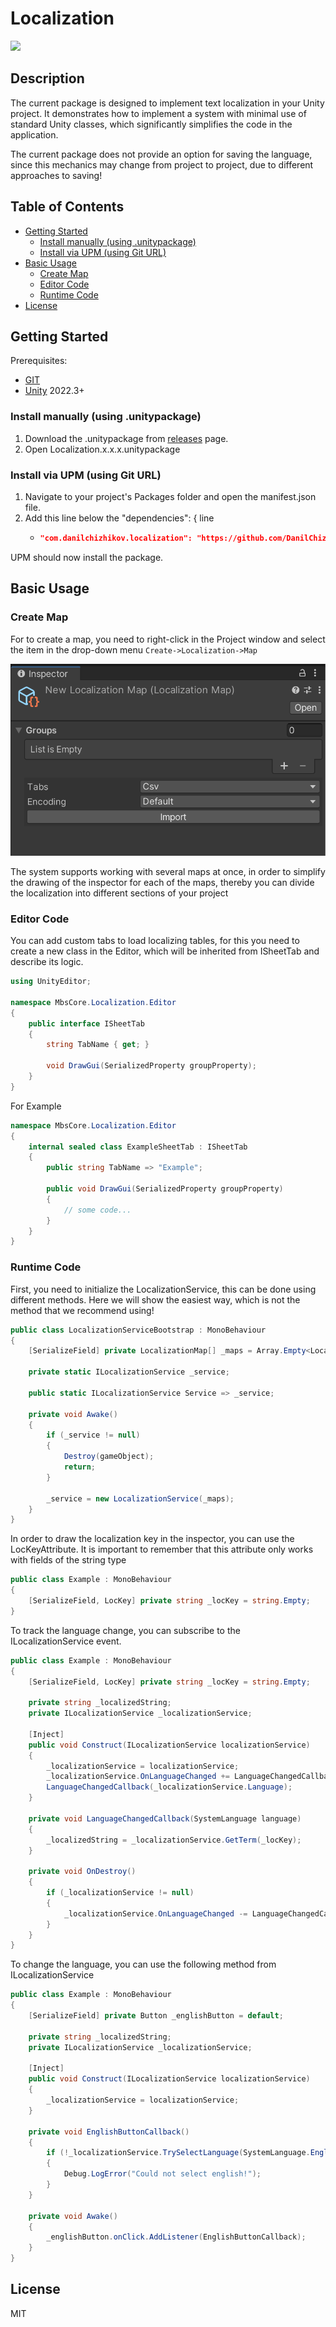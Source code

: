 # Localization
![](https://img.shields.io/badge/unity-2022.3+-000.svg)

## Description
The current package is designed to implement text localization in your Unity project. It demonstrates how to implement a system with minimal use of standard Unity classes, which significantly simplifies the code in the application.

The current package does not provide an option for saving the language, since this mechanics may change from project to project, due to different approaches to saving!

## Table of Contents
- [Getting Started](#Getting-Started)
    - [Install manually (using .unitypackage)](#Install-manually-(using-.unitypackage))
    - [Install via UPM (using Git URL)](#Install-via-UPM-(using-Git-URL))
- [Basic Usage](#Basic-Usage)
    - [Create Map](#Create-Map)
    - [Editor Code](#Editor-Code)
    - [Runtime Code](#Runtime-Code)
- [License](#License)

## Getting Started
Prerequisites:
- [GIT](https://git-scm.com/downloads)
- [Unity](https://unity.com/releases/editor/archive) 2022.3+

### Install manually (using .unitypackage)
1. Download the .unitypackage from [releases](https://github.com/DanilChizhikov/Localization/releases/) page.
2. Open Localization.x.x.x.unitypackage

### Install via UPM (using Git URL)
1. Navigate to your project's Packages folder and open the manifest.json file.
2. Add this line below the "dependencies": { line
    - ```json title="Packages/manifest.json"
      "com.danilchizhikov.localization": "https://github.com/DanilChizhikov/Localization.git?path=Assets/Localization#0.0.1",
      ```
UPM should now install the package.

## Basic Usage

### Create Map

For to create a map, you need to right-click in the Project window and select the item in the drop-down menu `Create->Localization->Map`

![](./Assets/website/img/localization_map.png)

The system supports working with several maps at once, in order to simplify the drawing of the inspector for each of the maps, thereby you can divide the localization into different sections of your project

### Editor Code

You can add custom tabs to load localizing tables, for this you need to create a new class in the Editor, which will be inherited from ISheetTab and describe its logic.
```csharp
using UnityEditor;

namespace MbsCore.Localization.Editor
{
    public interface ISheetTab
    {
        string TabName { get; }

        void DrawGui(SerializedProperty groupProperty);
    }
}
```

For Example
```csharp
namespace MbsCore.Localization.Editor
{
    internal sealed class ExampleSheetTab : ISheetTab
    {
        public string TabName => "Example";
        
        public void DrawGui(SerializedProperty groupProperty)
        {
            // some code...
        }
    }
}
```

### Runtime Code
First, you need to initialize the LocalizationService, this can be done using different methods.
Here we will show the easiest way, which is not the method that we recommend using!
```csharp
public class LocalizationServiceBootstrap : MonoBehaviour
{
    [SerializeField] private LocalizationMap[] _maps = Array.Empty<LocalizationMap>();

    private static ILocalizationService _service;

    public static ILocalizationService Service => _service;

    private void Awake()
    {
        if (_service != null)
        {
            Destroy(gameObject);
            return;
        }

        _service = new LocalizationService(_maps);
    }
}
```

In order to draw the localization key in the inspector, you can use the LocKeyAttribute.
It is important to remember that this attribute only works with fields of the string type

```csharp
public class Example : MonoBehaviour
{
    [SerializeField, LocKey] private string _locKey = string.Empty;
}
```

To track the language change, you can subscribe to the ILocalizationService event.
```csharp
public class Example : MonoBehaviour
{
    [SerializeField, LocKey] private string _locKey = string.Empty;

    private string _localizedString;
    private ILocalizationService _localizationService;

    [Inject]
    public void Construct(ILocalizationService localizationService)
    {
        _localizationService = localizationService;
        _localizationService.OnLanguageChanged += LanguageChangedCallback;
        LanguageChangedCallback(_localizationService.Language);
    }

    private void LanguageChangedCallback(SystemLanguage language)
    {
        _localizedString = _localizationService.GetTerm(_locKey);
    }

    private void OnDestroy()
    {
        if (_localizationService != null)
        {
            _localizationService.OnLanguageChanged -= LanguageChangedCallback;   
        }
    }
}
```

To change the language, you can use the following method from ILocalizationService

```csharp
public class Example : MonoBehaviour
{
    [SerializeField] private Button _englishButton = default;

    private string _localizedString;
    private ILocalizationService _localizationService;

    [Inject]
    public void Construct(ILocalizationService localizationService)
    {
        _localizationService = localizationService;
    }
    
    private void EnglishButtonCallback()
    {
        if (!_localizationService.TrySelectLanguage(SystemLanguage.English))
        {
            Debug.LogError("Could not select english!");
        }
    }

    private void Awake()
    {
        _englishButton.onClick.AddListener(EnglishButtonCallback);
    }
}
```

## License

MIT